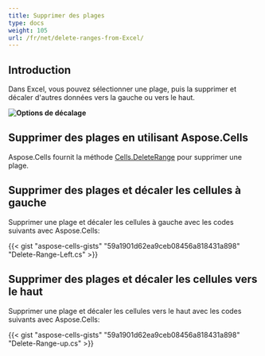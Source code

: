 ```yaml
---
title: Supprimer des plages
type: docs
weight: 105
url: /fr/net/delete-ranges-from-Excel/
---
```


## **Introduction**

Dans Excel, vous pouvez sélectionner une plage, puis la supprimer et décaler d'autres données vers la gauche ou vers le haut.

**![Options de décalage](delete-range.png)**

## **Supprimer des plages en utilisant Aspose.Cells**

Aspose.Cells fournit la méthode [Cells.DeleteRange](https://reference.aspose.com/cells/net/aspose.cells/cells/deleterange/) pour supprimer une plage.

## **Supprimer des plages et décaler les cellules à gauche**

Supprimer une plage et décaler les cellules à gauche avec les codes suivants avec Aspose.Cells:

{{< gist "aspose-cells-gists" "59a1901d62ea9ceb08456a818431a898" "Delete-Range-Left.cs" >}}

## **Supprimer des plages et décaler les cellules vers le haut**

Supprimer une plage et décaler les cellules vers le haut avec les codes suivants avec Aspose.Cells:

{{< gist "aspose-cells-gists" "59a1901d62ea9ceb08456a818431a898" "Delete-Range-up.cs" >}}

